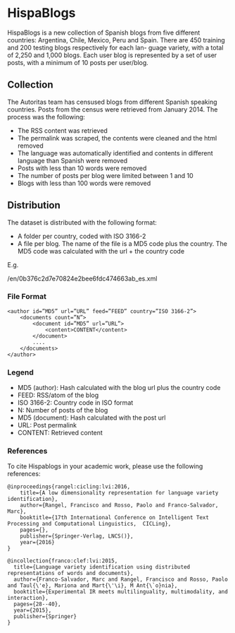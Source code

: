 # HispaBlogs

HispaBlogs is a new collection of Spanish blogs from five different countries: Argentina, Chile, Mexico, Peru and Spain. There are 450 training and 200 testing blogs respectively for each lan- guage variety, with a total of 2,250 and 1,000 blogs. Each user blog is represented by a set of user posts, with a minimum of 10 posts per user/blog.

## Collection

The Autoritas team has censused blogs from different Spanish speaking countries. Posts from the census were retrieved from January 2014. The process was the following:

- The RSS content was retrieved
- The permalink was scraped, the contents were cleaned and the html removed
- The language was automatically identified and contents in different language than Spanish were removed
- Posts with less than 10 words were removed
- The number of posts per blog were limited between 1 and 10
- Blogs with less than 100 words were removed

## Distribution

The dataset is distributed with the following format:

- A folder per country, coded with ISO 3166-2
- A file per blog. The name of the file is a MD5 code plus the country. The MD5 code was calculated with the url + the country code 

E.g. 

/en/0b376c2d7e70824e2bee6fdc474663ab_es.xml


### File Format

```
<author id=”MD5” url=”URL” feed=”FEED” country=”ISO 3166-2”>
	<documents count=”N”> 
		<document id=”MD5” url=”URL”>
			<content>CONTENT</content> 
		</document>
		....
	</documents>
</author>
```

### Legend

- MD5 (author): Hash calculated with the blog url plus the country code
- FEED: RSS/atom of the blog
- ISO 3166-2: Country code in ISO format
- N: Number of posts of the blog
- MD5 (document): Hash calculated with the post url
- URL: Post permalink
- CONTENT: Retrieved content

### References

To cite Hispablogs in your academic work, please use the following references:

```
@inproceedings{rangel:cicling:lvi:2016,
	title={A low dimensionality representation for language variety identification},
	author={Rangel, Francisco and Rosso, Paolo and Franco-Salvador, Marc},
	booktitle={17th International Conference on Intelligent Text Processing and Computational Linguistics,  CICLing},
	pages={},
	publisher={Springer-Verlag, LNCS()},
	year={2016}
}
```

```
@incollection{franco:clef:lvi:2015,
  title={Language variety identification using distributed representations of words and documents},
  author={Franco-Salvador, Marc and Rangel, Francisco and Rosso, Paolo and Taul{\'e}, Mariona and Mart{\'\i}, M Ant{\`o}nia},
  booktitle={Experimental IR meets multilinguality, multimodality, and interaction},
  pages={28--40},
  year={2015},
  publisher={Springer}
}
```
